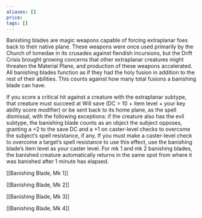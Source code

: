 ```yaml
---
aliases: []
price: 
tags: []
---
```


Banishing blades are magic weapons capable of forcing extraplanar foes back to their native plane. These weapons were once used primarily by the Church of Iomedae in its crusades against fiendish incursions, but the Drift Crisis brought growing concerns that other extraplanar creatures might threaten the Material Plane, and production of these weapons accelerated. All banishing blades function as if they had the holy fusion in addition to the rest of their abilities. This counts against how many total fusions a banishing blade can have.

If you score a critical hit against a creature with the extraplanar subtype, that creature must succeed at Will save (DC = 10 + item level + your key ability score modifier) or be sent back to its home plane, as the spell dismissal, with the following exceptions: if the creature also has the evil subtype, the banishing blade counts as an object the subject opposes, granting a +2 to the save DC and a +1 on caster-level checks to overcome the subject’s spell resistance, if any. If you must make a caster-level check to overcome a target’s spell resistance to use this effect, use the banishing blade’s item level as your caster level. For mk 1 and mk 2 banishing blades, the banished creature automatically returns in the same spot from where it was banished after 1 minute has elapsed.

[[Banishing Blade, Mk 1]]

[[Banishing Blade, Mk 2]]

[[Banishing Blade, Mk 3]]

[[Banishing Blade, Mk 4]]

